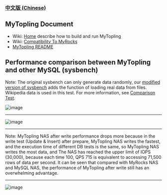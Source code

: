 ### [中文版 (Chinese)](./README-zh_cn.md)

## MyTopling Document
* Wiki: [Home](https://github.com/topling/mytopling/wiki) describe how to build and run MyTopling
* Wiki: [Compatibility To MyRocks](https://github.com/topling/mytopling/wiki/Compatibility-To-MyRocks)
* [MyTopling README](./README.mytopling.md)

## Performance comparison between MyTopling and other MySQL (sysbench)
Note: The original sysbench can only generate data randomly, our [modified version of sysbench](https://github.com/topling/sysbench) adds the function of loading real data from files. Wikipedia data is used in this test. For more information, see [Comparison Test](https://github.com/topling/mytopling/wiki/MyTopling-Sysbench-With-Other-MySQL).

![image](https://user-images.githubusercontent.com/1574991/210158799-ecf947e2-a058-417d-a879-79b35b55728f.png)

---

![image](https://user-images.githubusercontent.com/1574991/210158804-c6faeea7-5d8f-4834-802a-3cca0602c745.png)

---

Note: MyTopling NAS after write performance drops more because in the write test (Update & Insert) after prepare, MyTopling NAS writes the fastest, and the execution time of different DB tests is the same, so MyTopling NAS writes the most data, and The NAS has reached the upper limit of IOPS (30,000), because each time 100, QPS 715 is equivalent to accessing 71,500 rows of data per second. It can be seen that compared with MyRocks NAS and MySQL NAS, the performance of MyTopling after write still has an overwhelming advantage.

---

<!-- MyTopling cloud-native architecture -->
![image](https://user-images.githubusercontent.com/1574991/210158695-03e3419d-6832-40ce-a736-67a824b7ab16.png)
